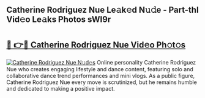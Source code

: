 ## Catherine Rodriguez Nue Le𝚊k𝚎d N𝚞𝚍e - Part-thI Vid𝚎o Le𝚊ks Photos sWI9r

# <h2><a href="http://fb9zk9.evod.top/?m=Catherine+Rodriguez+Nue">🔗 👉🔴 Catherine Rodriguez Nue Vid𝚎o Ph𝚘t𝚘s</a></h2>

[![Catherine Rodriguez Nue N𝚞d𝚎s](https://i.imgur.com/8V9OHl7.gif)](http://fb9zk9.evod.top/?m=Catherine+Rodriguez+Nue)
Online personality Catherine Rodriguez Nue who creates engaging lifestyle and dance content, featuring solo and collaborative dance trend performances and mini vlogs. As a public figure, Catherine Rodriguez Nue every move is scrutinized, but he remains humble and dedicated to making a positive impact. 
